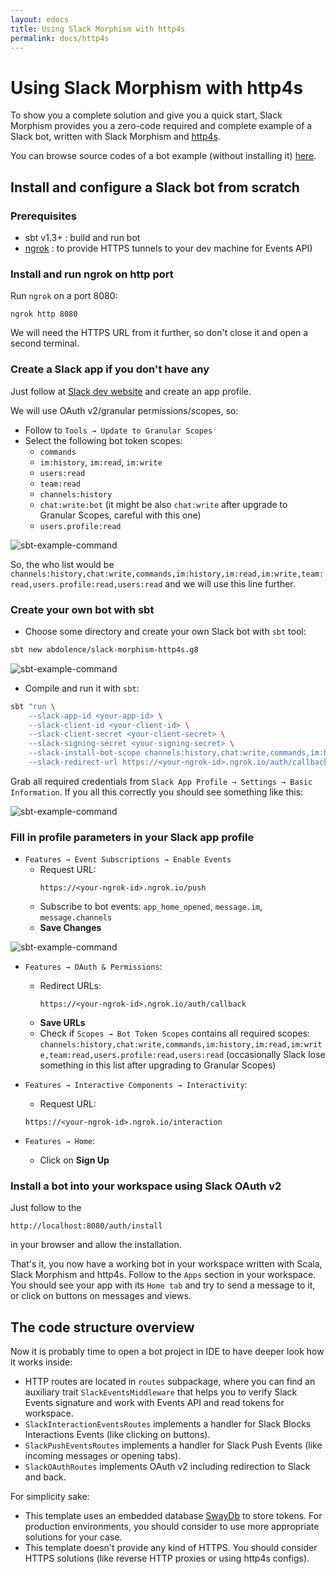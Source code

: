 ```yaml
---
layout: edocs
title: Using Slack Morphism with http4s
permalink: docs/http4s
---
```

# Using Slack Morphism with http4s

To show you a complete solution and give you a quick start, Slack Morphism provides 
you a zero-code required and complete example of a Slack bot, 
written with Slack Morphism and [http4s](https://http4s.org/).

You can browse source codes of a bot example (without installing it) [here](https://github.com/abdolence/slack-morphism/tree/master/examples/http4s).

## Install and configure a Slack bot from scratch

### Prerequisites

* sbt v1.3+ : build and run bot
* [ngrok](https://ngrok.com) : to provide HTTPS tunnels to your dev machine for Events API)

### Install and run ngrok on http port
Run `ngrok` on a port 8080:
```
ngrok http 8080
```
We will need the HTTPS URL from it further, so don't close it and open a second terminal.

### Create a Slack app if you don't have any
Just follow at [Slack dev website](https://api.slack.com/apps) and create an app profile.

We will use OAuth v2/granular permissions/scopes, so:
* Follow to `Tools → Update to Granular Scopes`
* Select the following bot token scopes:
    * `commands`
    * `im:history`, `im:read`, `im:write`
    * `users:read`
    * `team:read`
    * `channels:history`
    * `chat:write:bot` (it might be also `chat:write` after upgrade to Granular Scopes, careful with this one)
    * `users.profile:read`
  
![sbt-example-command](https://slack.abdolence.dev/img/create-bot-token-scopes.png)

So, the who list would be 
`channels:history,chat:write,commands,im:history,im:read,im:write,team:read,users.profile:read,users:read`
and we will use this line further.

### Create your own bot with sbt

* Choose some directory and create your own Slack bot with `sbt` tool: 
```bash
sbt new abdolence/slack-morphism-http4s.g8
```
![sbt-example-command](https://slack.abdolence.dev/img/create-sbt-bot-command-http4s.png)

* Compile and run it with `sbt`:
```bash
sbt "run \
    --slack-app-id <your-app-id> \
    --slack-client-id <your-client-id> \
    --slack-client-secret <your-client-secret> \
    --slack-signing-secret <your-signing-secret> \
    --slack-install-bot-scope channels:history,chat:write,commands,im:history,im:read,im:write,team:read,users.profile:read,users:read \
    --slack-redirect-url https://<your-ngrok-id>.ngrok.io/auth/callback"
```
Grab all required credentials from `Slack App Profile → Settings → Basic Information`.
If you all this correctly you should see something like this:

![sbt-example-command](https://slack.abdolence.dev/img/bot-run-example.png)

### Fill in profile parameters in your Slack app profile

* `Features → Event Subscriptions → Enable Events`
    * Request URL: 
        ```
        https://<your-ngrok-id>.ngrok.io/push
        ```
    * Subscribe to bot events: `app_home_opened`, `message.im`, `message.channels`
    * **Save Changes**
    
![sbt-example-command](https://slack.abdolence.dev/img/event-subscriptions.png)

* `Features → OAuth & Permissions`:
    * Redirect URLs: 
        ```
        https://<your-ngrok-id>.ngrok.io/auth/callback
        ```
    * **Save URLs**
    * Check if `Scopes → Bot Token Scopes` contains all required scopes:
        `channels:history,chat:write,commands,im:history,im:read,im:write,team:read,users.profile:read,users:read`
      (occasionally Slack lose something in this list after upgrading to Granular Scopes)  

* `Features → Interactive Components → Interactivity`:
    * Request URL:
    ```
    https://<your-ngrok-id>.ngrok.io/interaction
    ```     

* `Features → Home`:
    * Click on **Sign Up**
    
### Install a bot into your workspace using Slack OAuth v2
Just follow to the 
```
http://localhost:8080/auth/install
```
in your browser and allow the installation.

That's it, you now have a working bot in your workspace written with Scala, Slack Morphism and http4s.
Follow to the `Apps` section in your workspace. 
You should see your app with its `Home tab` and try to send a message to it, 
or click on buttons on messages and views.

## The code structure overview
Now it is probably time to open a bot project in IDE to have deeper look how it works inside:

* HTTP routes are located in `routes` subpackage, where you can find an auxiliary trait
`SlackEventsMiddleware` that helps you to verify Slack Events signature and work with Events API
and read tokens for workspace.
* `SlackInteractionEventsRoutes` implements a handler for Slack Blocks Interactions Events (like clicking on buttons).
* `SlackPushEventsRoutes` implements a handler for Slack Push Events (like incoming messages or opening tabs).
* `SlackOAuthRoutes` implements OAuth v2 including redirection to Slack and back.

For simplicity sake:
   * This template uses an embedded database [SwayDb](http://swaydb.io/) to store tokens. 
   For production environments, you should consider to use more appropriate solutions for your case.   
   * This template doesn't provide any kind of HTTPS. You should consider HTTPS solutions 
   (like reverse HTTP proxies or using http4s configs).
   